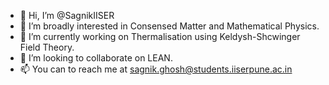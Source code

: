 - 👋 Hi, I’m @SagnikIISER
- 👀 I’m broadly interested in Consensed Matter and Mathematical Physics.
- 🌱 I’m currently working on Thermalisation using Keldysh-Shcwinger Field Theory.
- 💞️ I’m looking to collaborate on LEAN.
- 📫 You can to reach me at sagnik.ghosh@students.iiserpune.ac.in

<!---
SagnikIISER/SagnikIISER is a ✨ special ✨ repository because its `README.md` (this file) appears on your GitHub profile.
You can click the Preview link to take a look at your changes.
--->
